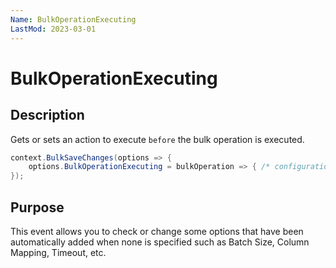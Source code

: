 ```yaml
---
Name: BulkOperationExecuting
LastMod: 2023-03-01
---
```


# BulkOperationExecuting

## Description
Gets or sets an action to execute `before` the bulk operation is executed.


```csharp
context.BulkSaveChanges(options => {
	options.BulkOperationExecuting = bulkOperation => { /* configuration */ };
});
```

## Purpose
This event allows you to check or change some options that have been automatically added when none is specified such as Batch Size, Column Mapping, Timeout, etc.
